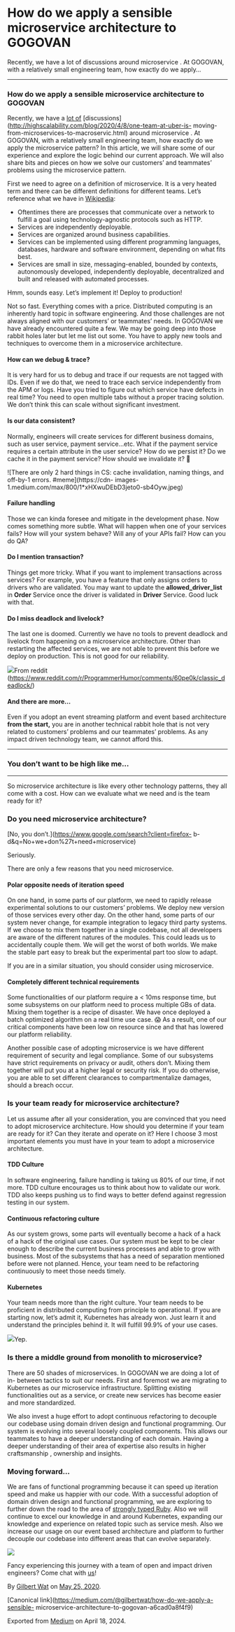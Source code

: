 # How do we apply a sensible microservice architecture to GOGOVAN

Recently, we have a lot of discussions around microservice . At GOGOVAN, with
a relatively small engineering team, how exactly do we apply…

* * *

### How do we apply a sensible microservice architecture to GOGOVAN

Recently, we have a [lot of](https://segment.com/blog/goodbye-microservices/)
[discussions](http://highscalability.com/blog/2020/4/8/one-team-at-uber-is-
moving-from-microservices-to-macroservic.html) around microservice . At
GOGOVAN, with a relatively small engineering team, how exactly do we apply the
microservice pattern? In this article, we will share some of our experience
and explore the logic behind our current approach. We will also share bits and
pieces on how we solve our customers’ and teammates’ problems using the
microservice pattern.

First we need to agree on a definition of microservice. It is a very heated
term and there can be different definitions for different teams. Let’s
reference what we have in
[Wikipedia](https://en.wikipedia.org/wiki/Microservices):

  * Oftentimes there are processes that communicate over a network to fulfill a goal using technology-agnostic protocols such as HTTP.
  * Services are independently deployable.
  * Services are organized around business capabilities.
  * Services can be implemented using different programming languages, databases, hardware and software environment, depending on what fits best.
  * Services are small in size, messaging-enabled, bounded by contexts, autonomously developed, independently deployable, decentralized and built and released with automated processes.

Hmm, sounds easy. Let’s implement it! Deploy to production!

Not so fast. Everything comes with a price. Distributed computing is an
inherently hard topic in software engineering. And those challenges are not
always aligned with our customers’ or teammates’ needs. In GOGOVAN we have
already encountered quite a few. We may be going deep into those rabbit holes
later but let me list out some. You have to apply new tools and techniques to
overcome them in a microservice architecture.

#### How can we debug & trace?

It is very hard for us to debug and trace if our requests are not tagged with
IDs. Even if we do that, we need to trace each service independently from the
APM or logs. Have you tried to figure out which service have defects in real
time? You need to open multiple tabs without a proper tracing solution. We
don’t think this can scale without significant investment.

#### Is our data consistent?

Normally, engineers will create services for different business domains, such
as user service, payment service…etc. What if the payment service requires a
certain attribute in the user service? How do we persist it? Do we cache it in
the payment service? How should we invalidate it? 🤯

![There are only 2 hard things in CS: cache invalidation, naming things, and
off-by-1 errors. #meme](https://cdn-
images-1.medium.com/max/800/1*xHXwuDEbD3jeto0-sb4Oyw.jpeg)

#### Failure handling

Those we can kinda foresee and mitigate in the development phase. Now comes
something more subtle. What will happen when one of your services fails? How
will your system behave? Will any of your APIs fail? How can you do QA?

#### Do I mention transaction?

Things get more tricky. What if you want to implement transactions across
services? For example, you have a feature that only assigns orders to drivers
who are validated. You may want to update the **allowed_driver_list** in
**Order** Service once the driver is validated in **Driver** Service. Good
luck with that.

#### Do I miss deadlock and livelock?

The last one is doomed. Currently we have no tools to prevent deadlock and
livelock from happening on a microservice architecture. Other than restarting
the affected services, we are not able to prevent this before we deploy on
production. This is not good for our reliability.

![](https://cdn-images-1.medium.com/max/800/1*S4feAPzopPWpx8-tokkOsA.jpeg)From
reddit
(<https://www.reddit.com/r/ProgrammerHumor/comments/60pe0k/classic_deadlock/>)

#### And there are more…

Even if you adopt an event streaming platform and event based architecture
**from the start,** you are in another technical rabbit hole that is not very
related to customers’ problems and our teammates’ problems. As any impact
driven technology team, we cannot afford this.

* * *

### You don’t want to be high like me…

* * *

So microservice architecture is like every other technology patterns, they all
come with a cost. How can we evaluate what we need and is the team ready for
it?

### Do you need microservice architecture?

[No, you don’t.](https://www.google.com/search?client=firefox-
b-d&q=No+we+don%27t+need+microservice)

Seriously.

There are only a few reasons that you need microservice.

#### Polar opposite needs of iteration speed

On one hand, in some parts of our platform, we need to rapidly release
experimental solutions to our customers’ problems. We deploy new version of
those services every other day. On the other hand, some parts of our system
never change, for example integration to legacy third party systems. If we
choose to mix them together in a single codebase, not all developers are aware
of the different natures of the modules. This could leads us to accidentally
couple them. We will get the worst of both worlds. We make the stable part
easy to break but the experimental part too slow to adapt.

If you are in a similar situation, you should consider using microservice.

#### Completely different technical requirements

Some functionalities of our platform require a < 10ms response time, but some
subsystems on our platform need to process multiple GBs of data. Mixing them
together is a recipe of disaster. We have once deployed a batch optimized
algorithm on a real time use case. 😱 As a result, one of our critical
components have been low on resource since and that has lowered our platform
reliability.

Another possible case of adopting microservice is we have different
requirement of security and legal compliance. Some of our subsystems have
strict requirements on privacy or audit, others don’t. Mixing them together
will put you at a higher legal or security risk. If you do otherwise, you are
able to set different clearances to compartmentalize damages, should a breach
occur.

### Is your team ready for microservice architecture?

Let us assume after all your consideration, you are convinced that you need to
adopt microservice architecture. How should you determine if your team are
ready for it? Can they iterate and operate on it? Here I choose 3 most
important elements you must have in your team to adopt a microservice
architecture.

#### TDD Culture

In software engineering, failure handling is taking us 80% of our time, if not
more. TDD culture encourages us to think about how to validate our work. TDD
also keeps pushing us to find ways to better defend against regression testing
in our system.

#### Continuous refactoring culture

As our system grows, some parts will eventually become a hack of a hack of a
hack of the original use cases. Our system must be kept to be clear enough to
describe the current business processes and able to grow with business. Most
of the subsystems that has a need of separation mentioned before were not
planned. Hence, your team need to be refactoring continuously to meet those
needs timely.

#### Kubernetes

Your team needs more than the right culture. Your team needs to be proficient
in distributed computing from principle to operational. If you are starting
now, let’s admit it, Kubernetes has already won. Just learn it and understand
the principles behind it. It will fulfill 99.9% of your use cases.

![](https://cdn-images-1.medium.com/max/800/1*YCxW71lj9eTQlOZhuZbgRQ.jpeg)Yep.

### Is there a middle ground from monolith to microservice?

There are 50 shades of microservices. In GOGOVAN we are doing a lot of in-
between tactics to suit our needs. First and foremost we are migrating to
Kubernetes as our microservice infrastructure. Splitting existing
functionalities out as a service, or create new services has become easier and
more standardized.

We also invest a huge effort to adopt continuous refactoring to decouple our
codebase using domain driven design and functional programming. Our system is
evolving into several loosely coupled components. This allows our teammates to
have a deeper understanding of each domain. Having a deeper understanding of
their area of expertise also results in higher craftsmanship , ownership and
insights.

### Moving forward…

We are fans of functional programming because it can speed up iteration speed
and make us happier with our code. With a successful adoption of domain driven
design and functional programming, we are exploring to further down the road
to the area of [strongly typed Ruby](https://sorbet.org/). Also we will
continue to excel our knowledge in and around Kubernetes, expanding our
knowledge and experience on related topic such as service mesh. Also we
increase our usage on our event based architecture and platform to further
decouple our codebase into different areas that can evolve separately.

![](https://cdn-images-1.medium.com/max/800/1*q9t8nTnvQLoYm0YQxfbH0g.jpeg)

Fancy experiencing this journey with a team of open and impact driven
engineers? Come chat with [us](mailto:hr@gogotech.hk)!

By [Gilbert Wat](https://medium.com/@gilbertwat) on [May 25,
2020](https://medium.com/p/a6cad0a8f4f9).

[Canonical link](https://medium.com/@gilbertwat/how-do-we-apply-a-sensible-
microservice-architecture-to-gogovan-a6cad0a8f4f9)

Exported from [Medium](https://medium.com) on April 18, 2024.

